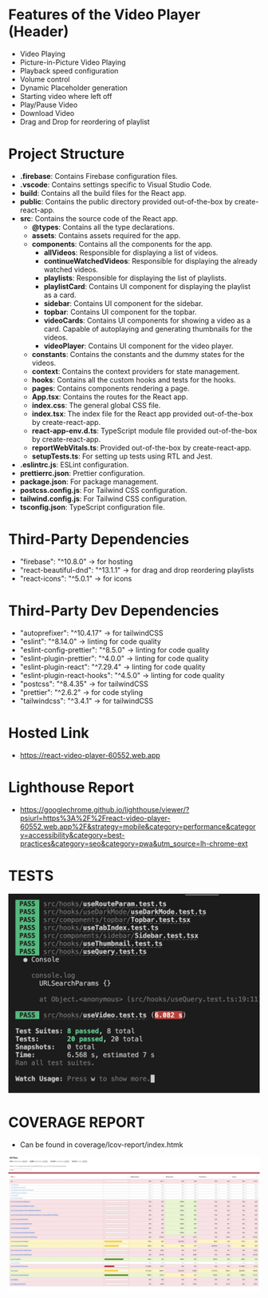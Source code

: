# Features of the Video Player (Header)

-   Video Playing
-   Picture-in-Picture Video Playing
-   Playback speed configuration
-   Volume control
-   Dynamic Placeholder generation
-   Starting video where left off
-   Play/Pause Video
-   Download Video
-   Drag and Drop for reordering of playlist

# Project Structure

-   **.firebase**: Contains Firebase configuration files.
-   **.vscode**: Contains settings specific to Visual Studio Code.
-   **build**: Contains all the build files for the React app.
-   **public**: Contains the public directory provided out-of-the-box by create-react-app.
-   **src**: Contains the source code of the React app.
    -   **@types**: Contains all the type declarations.
    -   **assets**: Contains assets required for the app.
    -   **components**: Contains all the components for the app.
        -   **allVideos**: Responsible for displaying a list of videos.
        -   **continueWatchedVideos**: Responsible for displaying the already watched videos.
        -   **playlists**: Responsible for displaying the list of playlists.
        -   **playlistCard**: Contains UI component for displaying the playlist as a card.
        -   **sidebar**: Contains UI component for the sidebar.
        -   **topbar**: Contains UI component for the topbar.
        -   **videoCards**: Contains UI components for showing a video as a card. Capable of autoplaying and generating thumbnails for the videos.
        -   **videoPlayer**: Contains UI component for the video player.
    -   **constants**: Contains the constants and the dummy states for the videos.
    -   **context**: Contains the context providers for state management.
    -   **hooks**: Contains all the custom hooks and tests for the hooks.
    -   **pages**: Contains components rendering a page.
    -   **App.tsx**: Contains the routes for the React app.
    -   **index.css**: The general global CSS file.
    -   **index.tsx**: The index file for the React app provided out-of-the-box by create-react-app.
    -   **react-app-env.d.ts**: TypeScript module file provided out-of-the-box by create-react-app.
    -   **reportWebVitals.ts**: Provided out-of-the-box by create-react-app.
    -   **setupTests.ts**: For setting up tests using RTL and Jest.
-   **.eslintrc.js**: ESLint configuration.
-   **prettierrc.json**: Prettier configuration.
-   **package.json**: For package management.
-   **postcss.config.js**: For Tailwind CSS configuration.
-   **tailwind.config.js**: For Tailwind CSS configuration.
-   **tsconfig.json**: TypeScript configuration file.

# Third-Party Dependencies

-   "firebase": "^10.8.0" -> for hosting
-   "react-beautiful-dnd": "^13.1.1" -> for drag and drop reordering playlists
-   "react-icons": "^5.0.1" -> for icons

# Third-Party Dev Dependencies

-   "autoprefixer": "^10.4.17" -> for tailwindCSS
-   "eslint": "^8.14.0" -> linting for code quality
-   "eslint-config-prettier": "^8.5.0" -> linting for code quality
-   "eslint-plugin-prettier": "^4.0.0" -> linting for code quality
-   "eslint-plugin-react": "^7.29.4" -> linting for code quality
-   "eslint-plugin-react-hooks": "^4.5.0" -> linting for code quality
-   "postcss": "^8.4.35" -> for tailwindCSS
-   "prettier": "^2.6.2" -> for code styling
-   "tailwindcss": "^3.4.1" -> for tailwindCSS

# Hosted Link

-   https://react-video-player-60552.web.app

# Lighthouse Report

-   https://googlechrome.github.io/lighthouse/viewer/?psiurl=https%3A%2F%2Freact-video-player-60552.web.app%2F&strategy=mobile&category=performance&category=accessibility&category=best-practices&category=seo&category=pwa&utm_source=lh-chrome-ext

# TESTS

![Test Report](testReport.jpeg)

# COVERAGE REPORT

-   Can be found in coverage/lcov-report/index.htmk

![Coverage Report](coverage.jpeg)
